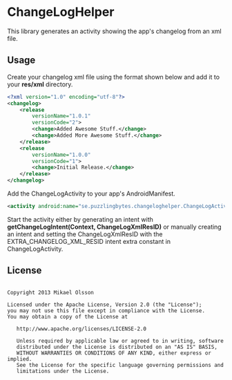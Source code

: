 ChangeLogHelper
===============
This library generates an activity showing the app's changelog from an xml file.


Usage
-----
Create your changelog xml file using the format shown below and add it to your **res/xml** directory.

```xml
<?xml version="1.0" encoding="utf-8"?>
<changelog>
    <release
        versionName="1.0.1"
        versionCode="2">
        <change>Added Awesome Stuff.</change>
        <change>Added More Awesome Stuff.</change>
    </release>
    <release
        versionName="1.0.0"
        versionCode="1">
        <change>Initial Release.</change>
    </release>
</changelog>
```

Add the ChangeLogActivity to your app's AndroidManifest.

```xml
<activity android:name="se.puzzlingbytes.changeloghelper.ChangeLogActivity" />
```

Start the activity either by generating an intent with **getChangeLogIntent(Context, ChangeLogXmlResID)** or manually creating an intent and setting the ChangeLogXmlResID with the EXTRA_CHANGELOG_XML_RESID intent extra constant in ChangeLogActivity.

License
-------
<pre><code>
Copyright 2013 Mikael Olsson

Licensed under the Apache License, Version 2.0 (the "License");
you may not use this file except in compliance with the License.
You may obtain a copy of the License at

   http://www.apache.org/licenses/LICENSE-2.0

   Unless required by applicable law or agreed to in writing, software
   distributed under the License is distributed on an "AS IS" BASIS,
   WITHOUT WARRANTIES OR CONDITIONS OF ANY KIND, either express or implied.
   See the License for the specific language governing permissions and
   limitations under the License.
</code></pre>

